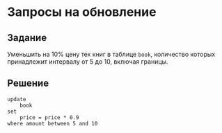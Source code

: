 # Запросы на обновление

## Задание

Уменьшить на 10% цену тех книг в таблице `book`, количество которых принадлежит интервалу от 5 до 10, включая границы.

## Решение

```
update
    book
set 
    price = price * 0.9
where amount between 5 and 10
```
